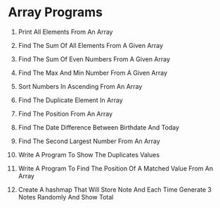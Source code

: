 # Array Programs

1. Print All Elements From An Array

2. Find The Sum Of All Elements From A Given Array

3. Find The Sum Of Even Numbers From A Given Array

4. Find The Max And Min Number From A Given Array

5. Sort Numbers In Ascending From An Array

6. Find The Duplicate Element In Array

7. Find The Position From An Array

8. Find The Date Difference Between Birthdate And Today

9. Find The Second Largest Number From An Array

10. Write A Program To Show The Duplicates Values

11. Write A Program To Find The Position Of A Matched Value From An Array

12. Create A hashmap That Will Store Note And Each Time Generate 3 Notes Randomly And Show Total